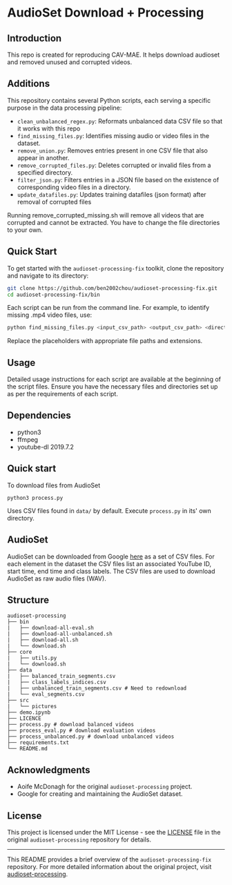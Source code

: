 # AudioSet Download + Processing 

## Introduction

This repo is created for reproducing CAV-MAE. It helps download audioset and removed unused and corrupted videos.

## Additions

This repository contains several Python scripts, each serving a specific purpose in the data processing pipeline:
- `clean_unbalanced_regex.py`: Reformats unbalanced data CSV file so that it works with this repo
- `find_missing_files.py`: Identifies missing audio or video files in the dataset.
- `remove_union.py`: Removes entries present in one CSV file that also appear in another.
- `remove_corrupted_files.py`: Deletes corrupted or invalid files from a specified directory.
- `filter_json.py`: Filters entries in a JSON file based on the existence of corresponding video files in a directory.
- `update_datafiles.py`: Updates training datafiles (json format) after removal of corrupted files
  
Running remove_corrupted_missing.sh will remove all videos that are corrupted and cannot be extracted.
You have to change the file directories to your own.



## Quick Start

To get started with the `audioset-processing-fix` toolkit, clone the repository and navigate to its directory:

```bash
git clone https://github.com/ben2002chou/audioset-processing-fix.git
cd audioset-processing-fix/bin
```

Each script can be run from the command line. For example, to identify missing .mp4 video files, use:

```bash
python find_missing_files.py <input_csv_path> <output_csv_path> <directory_path> .mp4
```

Replace the placeholders with appropriate file paths and extensions.

## Usage

Detailed usage instructions for each script are available at the beginning of the script files. Ensure you have the necessary files and directories set up as per the requirements of each script.

## Dependencies
- python3
- ffmpeg
- youtube-dl 2019.7.2

## Quick start

To download files from AudioSet
```	
python3 process.py 
```
Uses CSV files found in `data/` by default. Execute `process.py` in its' own directory.


## AudioSet
AudioSet can be downloaded from Google [here](https://research.google.com/audioset/download.html) as a set of CSV files. For each element in the dataset the CSV files list an associated YouTube ID, start time, end time and class labels. The CSV files are used to download AudioSet as raw audio files (WAV).

## Structure
```
audioset-processing
├── bin
|   ├── download-all-eval.sh
|   ├── download-all-unbalanced.sh
|   ├── download-all.sh
|   └── download.sh
├── core
|   ├── utils.py
|   └── download.sh
├── data
|   ├── balanced_train_segments.csv
|   ├── class_labels_indices.csv
|   ├── unbalanced_train_segments.csv # Need to redownload
|   └── eval_segments.csv
├── src
|   └── pictures
├── demo.ipynb
├── LICENCE
├── process.py # download balanced videos
├── process_eval.py # download evaluation videos
├── process_unbalanced.py # download unbalanced videos
├── requirements.txt
└── README.md
```
## Acknowledgments

- Aoife McDonagh for the original `audioset-processing` project.
- Google for creating and maintaining the AudioSet dataset.

  
## License

This project is licensed under the MIT License - see the [LICENSE](LICENSE) file in the original `audioset-processing` repository for details.

---

This README provides a brief overview of the `audioset-processing-fix` repository. For more detailed information about the original project, visit [audioset-processing](https://github.com/aoifemcdonagh/audioset-processing).
